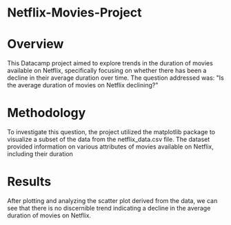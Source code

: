 # Netflix-Movies-Project

# Overview
This Datacamp project aimed to explore trends in the duration of movies available on Netflix, specifically focusing on whether there has been a decline in their average duration over time. The question addressed was: "Is the average duration of movies on Netflix declining?"

# Methodology
To investigate this question, the project utilized the matplotlib package to visualize a subset of the data from the netflix_data.csv file. The dataset provided information on various attributes of movies available on Netflix, including their duration

# Results
After plotting and analyzing the scatter plot derived from the data, we can see that there is no discernible trend indicating a decline in the average duration of movies on Netflix.
